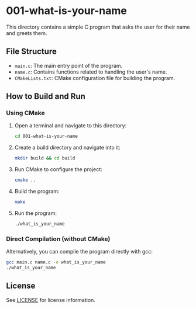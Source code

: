 # 001-what-is-your-name

This directory contains a simple C program that asks the user for their name and greets them.

## File Structure

- `main.c`: The main entry point of the program.
- `name.c`: Contains functions related to handling the user's name.
- `CMakeLists.txt`: CMake configuration file for building the program.

## How to Build and Run

### Using CMake

1. Open a terminal and navigate to this directory:
   ```sh
   cd 001-what-is-your-name
   ```
2. Create a build directory and navigate into it:
   ```sh
   mkdir build && cd build
   ```
3. Run CMake to configure the project:
   ```sh
   cmake ..
   ```
4. Build the program:
   ```sh
   make
   ```
5. Run the program:
   ```sh
   ./what_is_your_name
   ```

### Direct Compilation (without CMake)

Alternatively, you can compile the program directly with gcc:

```sh
gcc main.c name.c -o what_is_your_name
./what_is_your_name
```

## License

See [LICENSE](../LICENSE) for license information.

